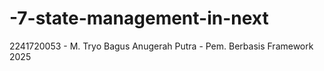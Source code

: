 # -7-state-management-in-next
2241720053 - M. Tryo Bagus Anugerah Putra - Pem. Berbasis Framework 2025
